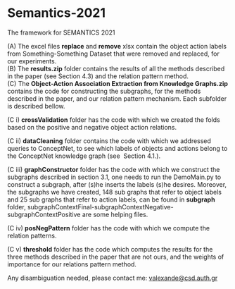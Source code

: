 # Semantics-2021
The framework for SEMANTICS 2021


(A) The excel files **replace** and **remove** xlsx contain the object action labels from Something-Something Dataset that were removed and replaced, for our experiments.\
(B) The **results.zip** folder contains the results of all the methods described in the paper (see Section 4.3) and the relation pattern method.\
(C) The **Object-Action Association Extraction from Knowledge Graphs.zip** contains the code for constructing the subgraphs, for the methods described in the paper, and our relation pattern mechanism. Each subfolder is described bellow.

(C i) **crossValidation** folder has the code with which we created the folds based on the positive and negative object action relations.

(C ii) **dataCleaning** folder contains the code with which we addressed queries to ConceptNet, to see which labels of objects and actions belong to the ConceptNet knowledge graph (see  Section 4.1.).

(C iii) **graphConstructor** folder has the code with which we construct the subgraphs described in section 3.1, one needs to run the DemoMain.py to construct a subgraph, after (s)he inserts the labels (s)he desires. Moreover, the subgraphs we have created, 148 sub graphs that refer to object labels and 25 sub graphs that refer to action labels, can be found in **subgraph** folder, subgraphContextFinal-subgraphContextNegative-subgraphContextPositive are some helping files.

(C iv) **posNegPattern** folder has the code with which we compute the relation patterns.

(C v) **threshold** folder has the code which computes the results for the three methods described in the paper that are not ours, and the weights of importance for our relations pattern method.


Any disambiguation needed, please contact me: valexande@csd.auth.gr

